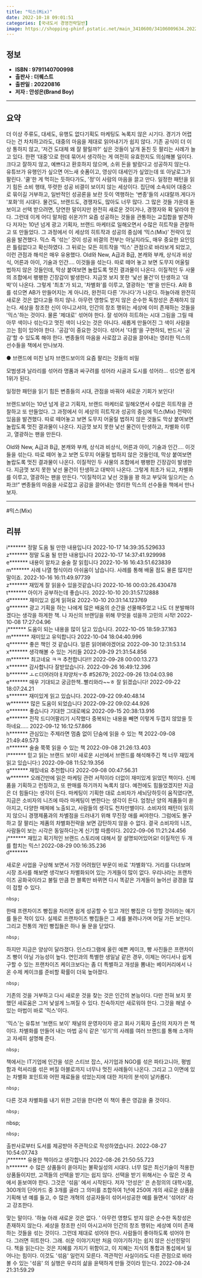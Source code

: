 ```yaml
---
title: "믹스(Mix)"
date: 2022-10-18 09:01:51
categories: [국내도서 경영전략일반]
image: https://shopping-phinf.pstatic.net/main_3410600/34106009634.20220818093735.jpg
---
```


## **정보**

- **ISBN : 9791140700998**
- **출판사 : 더퀘스트**
- **출판일 : 20220816**
- **저자 : 안성은(Brand Boy)**

------



## **요약**

더 이상 주류도, 대세도, 유행도 없다기획도 마케팅도 녹록지 않은 시기다. 경기가 어렵다는 건 차치하고라도, 대중의 마음을 제대로 읽어내기가 쉽지 않다. 기존 공식이 더 이상 통하지 않고, '저건 도대체 왜 잘 팔릴까?' 싶은 것들이 날개 돋친 듯 팔리는 사례가 늘고 있다. 한편 ‘대중’으로 한데 묶어서 생각하는 게 여전히 유효한지도 의심해볼 일이다. 크다고 잘하지 않고, 예쁘다고 환호하지 않으며, 소위 돈을 발랐다고 성공하지 않는다. 유튜브가 유행인가 싶으면 어느새 숏폼이고, 영상이 대세인가 싶었는데 또 아날로그가 팔린다. '쿨'한 게 먹히는 듯하다가도, '정'이 사람의 마음을 끌고 만다. 일정한 패턴을 읽기 힘든 소비 행태, 뚜렷한 성공 비결이 보이지 않는 세상이다. 집단에 소속되어 대중으로 묶이길 거부하고, 일반적인 성공론을 보란 듯이 역행하는 '변종'들의 시대랄까.게다가 '포화'의 시대다. 물건도, 브랜드도, 경쟁자도, 많아도 너무 많다. 그 많은 것들 가운데 돋보이고 선택 받으려면, 당연한 말이지만 완전히 새로운 것이거나, 경쟁자와 확 달라야 한다. 그런데 이게 어디 말처럼 쉬운가?! 요즘 성공하는 것들을 관통하는 교집합을 발견하다 저자는 10년 넘게 광고 기획자, 브랜드 마케터로 일해오면서 수많은 히트작을 관찰하고 또 만들었다. 그 과정에서 이 세상의 히트작과 성공의 중심에 ‘믹스(Mix)’ 전략이 있음을 발견했다. 믹스 즉 ‘섞는’ 것이 성공 비결의 전부는 아닐지라도, 매우 중요한 요인임은 틀림없다고 확신하였다. 그 뒤로는 모든 히트작을 ‘믹스’ 관점으로 바라보게 되었고, 이런 관점과 해석은 매우 유용했다.  Old와 New, A급과 B급, 본캐와 부캐, 상식과 비상식, 어른과 아이, 기술과 인간…. 이것들을 섞는다. 따로 떼어 놓고 보면 도무지 어울릴 법하지 않은 것들인데, 막상 붙여보면 놀랍도록 멋진 결과물이 나온다. 이질적인 두 사물의 조합에서 팽팽한 긴장감이 발생한다. 지금껏 보지 못한 ‘낯선 물건’이 탄생하고 '대박'이 나온다. 그렇게 '최초'가 되고, '차별화'를 이루고, 열광하는 '팬'을 만든다. A와 B를 섞으면 AB가 만들어지는 게 아니라, 완전히 다른 '가나다'가 나온다. 하늘아래 완전히 새로운 것은 없다고들 하지 않나. 아무런 영향도 받지 않은 순수한 독창성은 존재하지 않는다. 세상을 창조한 신이 아니고서야, 인간의 창조 행위는 세상에 이미 존재하는 것들을 '믹스'하는 것이다. 물론 '제대로' 섞어야 한다.  잘 섞어야 히트하는 시대 그림을 그릴 때 아무 색이나 섞는다고 멋진 색이 나오는 것은 아니다. 새롭게 만들어진 그 색이 사람을 끄는 힘이 있어야 한다. '공감'이 중요한 것이다. 섞어서 '다름'을 구현하되, 반드시 '공감'할 수 있도록 해야 한다. 변종들의 마음을 사로잡고 공감을 끌어내는 영리한 믹스의 선수들을 책에서 만나보자.

● 브랜드에 미친 남자 브랜드보이의
요즘 팔리는 것들의 비밀

모범생과 날라리를 섞어라
명품과 싸구려를 섞어라
시골과 도시를 섞어라...
섞으면 쉽게 1위가 된다.

일정한 패턴을 읽기 힘든 변종들의 시대, 관점을 바꿔야 새로운 기회가 보인다!
 
브랜드보이는 10년 넘게 광고 기획자, 브랜드 마케터로 일해오면서 수많은 히트작을 관찰하고 또 만들었다. 그 과정에서 이 세상의 히트작과 성공의 중심에 믹스(Mix) 전략이 있음을 발견했다. 따로 떼어놓고 보면 도무지 어울릴 법하지 않은 것들도 막상 붙여보면 놀랍도록 멋진 결과물이 나온다. 지금껏 보지 못한 낯선 물건이 탄생하고, 차별화 이루고, 열광하는 팬을 만든다.
 
Old와 New, A급과 B급, 본캐와 부캐, 상식과 비상식, 어른과 아이, 기술과 인간…. 이것들을 섞는다. 따로 떼어 놓고 보면 도무지 어울릴 법하지 않은 것들인데, 막상 붙여보면 놀랍도록 멋진 결과물이 나온다. 이질적인 두 사물의 조합에서 팽팽한 긴장감이 발생한다. 지금껏 보지 못한 낯선 물건이 탄생하고 대박이 나온다. 그렇게 최초가 되고, 차별화를 이루고, 열광하는 팬을 만든다.
“이질적이고 낯선 것들을 꽝 하고 부딪혀 일으키는 스파크!” 변종들의 마음을 사로잡고 공감을 끌어내는 영리한 믹스의 선수들을 책에서 만나보자.



------

#믹스(Mix)


## **리뷰** 

  i******* 정말 도움 될 만한 내용입니다  2022-10-17 14:39:35.529633 <br/>  z******* 정말 도움 될 만한 내용입니다  2022-10-17 14:37:41.929998 <br/>  e******* 내용이 알차고 술술 잘 읽힙니다 2022-10-16 16:43:51.623839 <br/>  m******* 사례 나열 형식이라 아쉬움이 남습니다.  사례를 통해 배울 점도 물론 많지만 말이죠. 2022-10-16 16:11:49.97739 <br/>  z******* 재밌게 잘 읽을수 있을것같습니다 2022-10-16 00:03:26.430478 <br/>  t******* 아이가 공부하는데 좋습니다.  2022-10-10 20:31:57.12888 <br/>  d******* 재미있고 쉽게 읽혀요 2022-10-10 20:31:14.123769 <br/>  g******* 광고 기획을 하는 나에게 많은 배움의 순간을 선물해주었고 나도 더 분발해야겠다는 생각을 하게한 책. 나 자신의 브랜딩을 위해 무엇을 섞을까 고민의 시작! 2022-10-08 17:27:04.96 <br/>  j******* 도움이 되는 내용을 많이 담고 있습니다. 2022-10-05 18:59:37.163 <br/>  m******* 재미있고 유익합니다 2022-10-04 18:04:40.996 <br/>  q******* 좋은 책인 것 같습니다. 얼른 읽어봐야겠어요 2022-09-30 12:31:53.14 <br/>  x******* 생각해볼 수 있는 거리들 2022-09-29 21:31:54.856 <br/>  m******* 최고네요 ㅋㅋ 추천합니다!!! 2022-09-28 00:00:13.273 <br/>  x******* 감사합니다 잘받았습니다. 2022-09-26 16:49:12.396 <br/>  b******* ㅗㄷ더어러야ㅐ쟈양처ㅜ추 #52679; 2022-09-26 13:04:03.98 <br/>  e******* 매우 기대되고 궁금한책..빨리와라~~ㅎ 
잘 읽겠습니다! 2022-09-22 18:07:24.21 <br/>  s******* 재미있게 읽고 있습니다. 2022-09-22 09:40:48.14 <br/>  w******* 많은 도움이 되었습니다 2022-09-22 09:02:44.926 <br/>  o******* 좋습니다 기대한 그대로예요 2022-09-15 20:38:13.916 <br/>  e******* 전작 드디어팔리기 시작했다 중복되는 내용을 빼면 이렇게 두껍지 않았을 듯 하네요….. 2022-09-12 16:12:57.866 <br/>  h******* 관심있는 주제라면 멈춤 없이 단숨에 읽을 수 있는 책 2022-09-08 21:49:49.573 <br/>  n******* 술술 쭉쭉 읽을 수 있는 책 2022-09-08 21:26:13.403 <br/>  l******* 믿고 읽는 브랜드 보이! 새로운 시선에서 브랜드를 해석해주긴 책 너무 재밌게 읽고 있습니다:) 2022-09-08 11:52:19.356 <br/>  g******* 재밌네요 추천합니다 2022-09-08 00:47:56.31 <br/>  w******* 오래간만에 읽은 마케팅 관련 서적이라 더없이 재미있게 읽었던 책이다. 신제품을 기획하고 런칭하고, 또 판매를 하기까지 녹록치 않다. 예전에도 힘들었겠지만 지금은 더 힘들다는 생각이 든다. 마케팅이 기획한 대로 소비자가 세뇌당하듯이 움직였다면, 지금은 소비자의 니즈에 따라 마케팅이 변한다는 생각이 든다. 엄청난 양의 제품들이 쏟아지고, 다양한 매체에 노출되고, 사람들의 생각도 천차만별이다. 소비자의 패턴이 읽히지 않으니 경쟁제품과의 차별점을 드러내기 위해 무진장 애를 써야한다. 그럼에도 불구하고 잘 팔리는 제품의 차별화전략을 보면 감탄하지 않을 수 없다. 결국 소비자의 니즈, 사람들이 보는 시각은 동일하다는게 신기할 따름이다. 2022-09-06 11:21:24.456 <br/>  j******* 재밌고 획기적인 브랜드 스토리에 대해서 잘 설명되어있어요! 이질적인 두 개를 합치는 믹스! 2022-08-29 00:16:35.236 <br/>  d******* 


새로운 사업을 구상해 보면서 가장 어려웠던 부문이 바로 '차별화'다. 거리를 다녀보며 시장 조사를 해보면 생각보다 차별화되어 있는 가게들이 많이 없다. 우리나라는 프랜차이즈 공화국이라고 불릴 만큼 한 블록만 바뀌면 다시 똑같은 가게들이 늘어선 광경을 많이 접할 수 있다.

    nbsp;


한때 프랜차이즈 빵집을 차리면 쉽게 성공할 수 있고 개인 빵집은 다 망할 것이라는 얘기를 들은 적이 있다. 실제로 프랜차이즈 빵집들은 그 세를 불려나가며 어딜 가든 보인다. 그리고 전통의 개인 빵집들은 하나 둘 문을 닫았다.

    nbsp;


하지만 지금은 양상이 달라졌다. 인스타그램에 올린 예쁜 케이크, 빵 사진들은 프랜차이즈 빵이 아닐 가능성이 높다. 연인과의 특별한 생일날 같은 경우, 이제는 어디서나 쉽게 구할 수 있는 프랜차이즈 케이크보다는 좀 더 특별하고 개성을 뽐내는 베이커리에서 나온 수제 케이크를 준비할 확률이 더욱 높아졌다.

    nbsp;


기존의 것을 거부하고 다시 새로운 것을 찾는 것은 인간의 본능이다. 다만 전혀 보지 못했던 새로움은 그저 낯설게 느껴질 수 있다. 친숙하지만 새로워야 한다. 그것을 해낼 수 있는 마법이 바로 '믹스'이다.

'믹스'는 유튜브 '브랜드 보이' 채널의 운영자이자 광고 회사 기획자 출신의 저자가 쓴 책이다. 차별화를 만들어 내는 마법 공식 같은 '섞기'의 사례를 여러 브랜드를 통해 소개하고 자세히 설명해 준다.

    nbsp;


책에서는 IT기업에 인간을 섞은 스티브 잡스, 사기업과 NGO를 섞은 파타고니아, 평범함과 럭셔리를 섞은 버질 아블로까지 너무나 멋진 사례들이 나온다. 그리고 그 이면에 있는 차별화 포인트와 어떤 재료들을 섞었는지에 대한 저자의 분석이 날카롭다.

    nbsp;


다른 것과 차별화를 내기 위한 고민을 한다면 이 책이 좋은 영감을 줄 것이다.

    nbsp;



 nbsp;

    nbsp;

출판사로부터 도서를 제공받아 주관적으로 작성하였습니다. 2022-08-27 10:54:07.743 <br/>  j******* 유용한 책이라고 생각합니다 2022-08-26 21:50:55.723 <br/>  h******* 수 많은 상품들이 쏟아지는 불확실성의 시대다. 너무 많은 최신기술이 적용한 상품들이지만, 고객들의 선택을 받기는 쉽지 않다. 선택을 받기 위해서는 수 많은 것 속에서 돋보여야 한다.
그것은 '섞음' 에서 시작된다.
저자 '안성은' 은 손정의의 대학시절, 300개의 단어카드 중 3개를 골라 그 의미를 조합하여 1년에 250여 개의 새로운 상품을 기획해 낸 예를 들고, 수 많은 개혁의 성공자들이 섞어서성공한 예를 들면서 '섞어라' 라고 강조한다.

맞는 말이다.
'하늘 아래 새로운 것은 없다. ' 아무런 영향도 받지 않은 순수한 독창성은 존재하지 않는다. 세상을 창조한 신이 아시고서야 인간의 창조 행위는 세상예 이미 존재하는 것들을 섞는 것이다. 그런데 제대로 섞어야 한다. 사람들이 좋아하도록 섞어야 한다. 그러면 히트한다.
그래. 쉬운 이야기지만 처음 이야기하기는 쉽지 않은 신선힌말이다. 
책을 읽는다는 것은 지혜를 가지기 위함이고, 이 지혜는 지식의 통합과 통섭에서 일어나는 힘이다. 이것도 '섞음' 일런지 모른다.
객관적인 사실이라도 다른 관점으로 바라볼 수 있는 '섞음' 의 실행은 우리의 삶을 윤택하게 만들 것이라 믿는다. 2022-08-24 21:31:59.29 <br/>